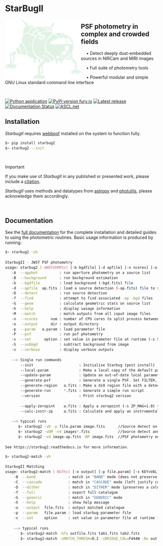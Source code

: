 # StarBugII

<img src="docs/source/_static/images/starbug.png" align="left" width="250px"/>


## PSF photometry in complex and crowded fields

&emsp; • Detect deeply dust-embedded sources in NIRCam and MIRI images

&emsp; • Full suite of photometry tools

&emsp; • Powerful modular and simple GNU Linux standard command line interface


<br clear="left"/>

[![Python application](https://github.com/conornally/starbug2/actions/workflows/python-app.yml/badge.svg)](https://github.com/conornally/starbug2/actions/workflows/python-app.yml)
[![PyPI version fury.io](https://badge.fury.io/py/starbug2.svg)](https://pypi.python.org/pypi/starbug2/)
[![Latest release](https://badgen.net/github/release/conornally/starbug2)](https://github.com/conornally/starbug2/releases)
[![Documentation Status](https://readthedocs.org/projects/starbug2/badge/?version=latest)](https://starbug2.readthedocs.io/en/latest/?badge=latest)
[![ASCL.net](https://img.shields.io/badge/ascl-2309.012-blue.svg?colorB=262255)](https://ascl.net/2309.012)


## Installation

*StarbugII* requires [webbpsf](https://webbpsf.readthedocs.io/en/latest/installation.html) installed on the system to function fully.

```bash
$~ pip install starbug2
$~ starbug2 --init
```
</br>

> [!IMPORTANT]
> If you make use of *StarbugII* in any published or presented work, please include a [citation](https://ui.adsabs.harvard.edu/abs/2023ascl.soft09012N/abstract).
> 
> *StarbugII* uses methods and datatypes from [astropy](https://docs.astropy.org/en/stable/) and [photutils](https://photutils.readthedocs.io/en/stable), please acknowledge them accordingly.

</br>

## Documentation

See the [full documentation](https://starbug2.readthedocs.io/en/latest/?badge=latest) for the complete installation and detailed guides to using the photometric routines.
Basic usage information is produced by running:
```bash
$~ starbug2 -vh

StarbugII - JWST PSF photometry
usage: starbug2 [-ABDfGhMPSv] [-b bgdfile] [-d apfile] [-n ncores] [-o ouput] [-p file.param] [-s opt=val] image.fits ...
   -A  --apphot          : run aperture photometry on a source list
   -B  --background      : run background estimation
   -b  --bgdfile         : load background (-bgd.fits) file
   -d  --apfile  ap.fits : load a source detection (-ap.fits) file to skip the source detection step
   -D  --detect          : run source detection
   -f  --find            : attempt to find associated -ap -bgd files
   -G  --geom            : calculate geometric stats on source list
   -h  --help            : display uasage information
   -M  --match           : match outputs from all input image files
   -n  --ncores      num : number of CPU cores to split process between
   -o  --output      dir : output directory
   -p  --param   a.param : load parameter file
   -P  --psf             : run psf photometry
   -s  --set      option : set value in parameter file at runtime (-s SIGSKY=3)
   -S  --subbgd          : subtract background from image
   -v  --verbose         : display verbose outputs

   --> Single run commands
       --init                     : Initialise Starbug (post install)
       --local-param              : Make a local copy of the default parameter file
       --update-param             : Update an out-of-date local parameter file
       --generate-psf             : Generate a single PSF. Set FILTER, DET_NAME, PSF_SIZE with -s
       --generate-region   a.fits : Make a ds9 region file with a detection file
       --generate-run      *.fits : Generate a simple run script
       --version                  : Print starbug2 version

       --apply-zeropint    a.fits : Apply a zeropoint (-s ZP_MAG=1.0) to a.fits
       --calc-instr-zp     a.fits : Calculate and apply an instrumental zero point onto a.fits

   --> typical runs
      $~ starbug2 -vD -p file.param image.fits      //Source detect on image with a parameter file
      $~ starbug2 -vDM -n4 images*.fits             //Source detect and match outputs of a list of images
      $~ starbug2 -vd image-ap.fits -BP image.fits  //PSF photometry on an image with a source file (image-ap.fits)

See https://starbug2.readthedocs.io for more information.
```

```bash
$~ starbug2-match -vh

StarbugII Matching
usage: starbug2-match [-BGfhv] [-o output] [-p file.param] [-s KEY=VAL] table.fits ...
    -B  --band               : match in "BAND" mode (does not preserve a column for every frame)
    -C  --cascade            : match in "CASCADE" mode (left justify columns)
    -D  --dither             : match in "DITHER" mode (preserves a column for every frame)
    -f  --full               : export full catalogue
    -G  --generic            : match in "GENERIC" mode
    -h  --help               : show help message
    -o  --output  file.fits  : output matched catalogue
    -p  --param   file.param : load starbug parameter file
    -s  --set     option     : set value in parameter file at runtime (-s MATCH_THRESH=1)

    --> typical runs
       $~ starbug2-match -Gfo outfile.fits tab1.fits tab2.fits
       $~ starbug2-match -sMATCH_THRESH=0.2 -sBRIDGE_COL=F444W -Bo out.fits F*W.fits
```
